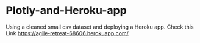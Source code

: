 # Plotly-and-Heroku-app
Using a cleaned small csv dataset and deploying a Heroku app. Check this Link https://agile-retreat-68606.herokuapp.com/
